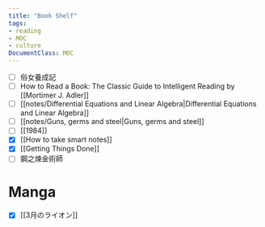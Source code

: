```yaml
---
title: "Book Shelf"
tags:
- reading
- MOC
- culture
DocumentClass: MOC
---
```


- [ ] 俗女養成記
- [ ] How to Read a Book: The Classic Guide to Intelligent Reading by [[Mortimer J. Adler]]
- [ ] [[notes/Differential Equations and Linear Algebra|Differential Equations and Linear Algebra]]
- [ ] [[notes/Guns, germs and steel|Guns, germs and steel]]
- [ ] [[1984]]
- [x] [[How to take smart notes]]
- [x] [[Getting Things Done]]
- [ ] 鋼之煉金術師

# Manga
- [x] [[3月のライオン]]







